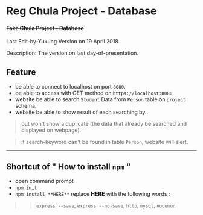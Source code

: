 # Reg Chula Project - Database
#### ~~Fake Chula Project - Database~~ ####

Last Edit-by-Yukung Version on 19 April 2018.

Description: The version on last day-of-presentation.

## Feature
 - be able to connect to localhost on port `8080`.
 - be able to access with GET method on `https://localhost:8080`.
 - website be able to search `Student` Data from `Person` table on `project` schema.
 - website be able to show result of each searching by..

 > but won't show a duplicate (the data that already be searched and displayed on webpage).
 
 > if search-keyword can't be found in table `Person`, website will alert.
 
 
 
----
 
 
## Shortcut of " How to install `npm` "

 - open command prompt
 - `npm init`
 - `npm install **HERE**`
 replace **HERE** with the following words :
 >> `express --save`,
 >> `express --no-save`,
 >> `http`,
 >> `mysql`,
 >> `nodemon`  

